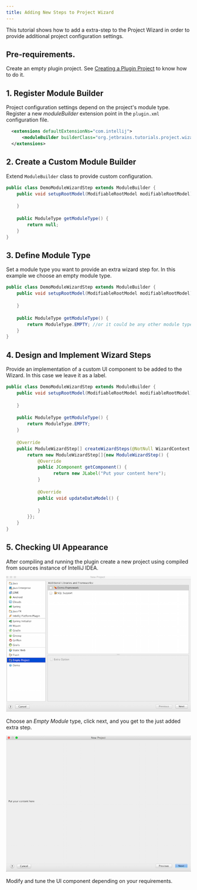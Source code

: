 ```yaml
---
title: Adding New Steps to Project Wizard
---
```


This tutorial shows how to add a extra-step to the Project Wizard in order to provide additional project configuration settings.

## Pre-requirements.

Create an empty plugin project.
See 
[Creating a Plugin Project](/basics/getting_started/creating_plugin_project.md)
to know how to do it.

## 1. Register Module Builder

Project configuration settings depend on the project's module type. 
Register a new *moduleBuilder* extension point in the `plugin.xml` configuration file.


```xml
  <extensions defaultExtensionNs="com.intellij">
      <moduleBuilder builderClass="org.jetbrains.tutorials.project.wizard.DemoModuleWizardStep" id="DEMO_STEP" order="first"/>
  </extensions>
```

## 2. Create a Custom Module Builder

Extend `ModuleBuilder` class to provide custom configuration.

```java
public class DemoModuleWizardStep extends ModuleBuilder {
    public void setupRootModel(ModifiableRootModel modifiableRootModel) throws ConfigurationException {

    }

    public ModuleType getModuleType() {
        return null;
    }
}
```

## 3. Define Module Type

Set a module type you want to provide an extra wizard step for. In this example we choose an empty module type.


```java
public class DemoModuleWizardStep extends ModuleBuilder {
    public void setupRootModel(ModifiableRootModel modifiableRootModel) throws ConfigurationException {

    }

    public ModuleType getModuleType() {
        return ModuleType.EMPTY; //or it could be any other module type
    }
}
```

## 4. Design and Implement Wizard Steps

Provide an implementation of a custom UI component to be added to the Wizard.
In this case we leave it as a label.


```java
public class DemoModuleWizardStep extends ModuleBuilder {
    public void setupRootModel(ModifiableRootModel modifiableRootModel) throws ConfigurationException {

    }

    public ModuleType getModuleType() {
        return ModuleType.EMPTY; 
    }

    @Override
    public ModuleWizardStep[] createWizardSteps(@NotNull WizardContext wizardContext, @NotNull ModulesProvider modulesProvider) {
        return new ModuleWizardStep[]{new ModuleWizardStep() {
            @Override
            public JComponent getComponent() {
                  return new JLabel("Put your content here");
            }

            @Override
            public void updateDataModel() {

            }
        }};
    }
}
```

## 5. Checking UI Appearance  

After compiling and running the plugin create a new project using compiled from sources instance of IntelliJ IDEA.

![New Project](img/empty_project.png)

Choose an *Empty Module* type, click next, and you get to the just added extra step.
 
![Extra Step](img/extra_step.png) 

Modify and tune the UI component depending on your requirements.


